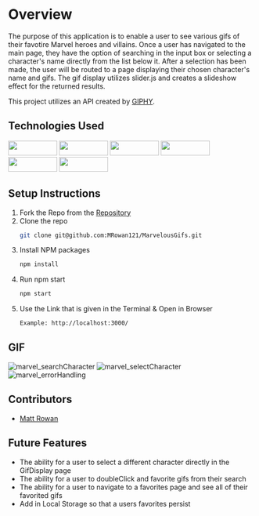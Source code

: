 # Overview
The purpose of this application is to enable a user to see various gifs of their favotire Marvel heroes and villains. Once a user has navigated to the main page, they have the option of searching in the input box or selecting a character's name directly from the list below it. After a selection has been made, the user will be routed to a page displaying their chosen character's name and gifs. The gif display utilizes slider.js and creates a slideshow effect for the returned results. 

This project utilizes an API created by [GIPHY](https://developers.giphy.com/).

## Technologies Used
<div>
  <img src="https://img.shields.io/badge/-react-333333?logo=react&style=for-the-badge" width="100" height="30"/>
  <img src="https://img.shields.io/badge/-react%20router-f44250?logo=react%20router&logoColor=white&style=for-the-badge" width="100" height="30"/>
  <img src="https://img.shields.io/badge/-cypress-007780?logo=cypress&logoColor=white&style=for-the-badge" width="100" height="30"/>
  <img src="https://img.shields.io/badge/-CSS3-315780?logo=css3&style=for-the-badge" width="100" height="30"/>
  <img src="https://img.shields.io/badge/-npm-c12127?logo=npm&logoColor=white&style=for-the-badge" width="100"  height="30"/>
  <img src="https://img.shields.io/badge/JavaScript-323330?style=for-the-badge&logo=javascript&logoColor=F7DF1E" width="100" height="30" />
</div>

## Setup Instructions
1. Fork the Repo from the [Repository](https://github.com/MRowan121/MarvelousGifs)
2. Clone the repo
   ```sh
   git clone git@github.com:MRowan121/MarvelousGifs.git
   ```
3. Install NPM packages
   ```sh
   npm install
   ```
4. Run npm start
   ```sh
   npm start
   ```
5. Use the Link that is given in the Terminal & Open in Browser
   ```sh
   Example: http://localhost:3000/
   ```

## GIF
![marvel_searchCharacter](https://user-images.githubusercontent.com/110955503/222979072-3d072317-3445-4b5c-9d22-ff1eb86cfb25.gif)
![marvel_selectCharacter](https://user-images.githubusercontent.com/110955503/222979078-d9276cf2-d2d9-4315-8b41-86cbe3f9ec9d.gif)
![marvel_errorHandling](https://user-images.githubusercontent.com/110955503/222979083-f2d2c6e0-e577-4553-a53f-3ddc0be1fbad.gif)


## Contributors
* [Matt Rowan](https://github.com/Rowan121)

## Future Features

- The ability for a user to select a different character directly in the GifDisplay page
- The ability for a user to doubleClick and favorite gifs from their search
- The ability for a user to navigate to a favorites page and see all of their favorited gifs
- Add in Local Storage so that a users favorites persist
